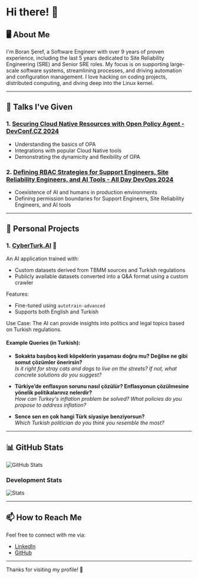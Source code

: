 # Hi there! 👋

## 🖥️ About Me
I'm Boran Şeref, a Software Engineer with over 9 years of proven experience, including the last 5 years dedicated to Site Reliability Engineering (SRE) and Senior SRE roles. My focus is on supporting large-scale software systems, streamlining processes, and driving automation and configuration management. I love hacking on coding projects, distributed computing, and diving deep into the Linux kernel.

---

## 🎤 Talks I've Given

### 1. [Securing Cloud Native Resources with Open Policy Agent - DevConf.CZ 2024](https://www.youtube.com/watch?v=PpM_L0nPQuU&ab_channel=DevConf)

- Understanding the basics of OPA
- Integrations with popular Cloud Native tools
- Demonstrating the dynamicity and flexibility of OPA

### 2. [Defining RBAC Strategies for Support Engineers, Site Reliability Engineers, and AI Tools - All Day DevOps 2024](https://event.alldaydevops.com/hub/events/1a51349d-007d-4e3b-994e-814bc68718e9/sessions/8fe64f98-b1a1-4f9f-905b-1eb5173c2260)

- Coexistence of AI and humans in production environments
- Defining permission boundaries for Support Engineers, Site Reliability Engineers, and AI tools

---

## 🌟 Personal Projects

### 1. [CyberTurk.AI](https://cyberturk.ai) 🔧
An AI application trained with:
- Custom datasets derived from TBMM sources and Turkish regulations
- Publicly available datasets converted into a Q&A format using a custom crawler

Features:
- Fine-tuned using `autotrain-advanced`
- Supports both English and Turkish

Use Case: The AI can provide insights into politics and legal topics based on Turkish regulations.

#### Example Queries (in Turkish):
- **Sokakta başıboş kedi köpeklerin yaşaması doğru mu? Değilse ne gibi somut çözümler önerirsin?**  
  *Is it right for stray cats and dogs to live on the streets? If not, what concrete solutions do you suggest?*

- **Türkiye’de enflasyon sorunu nasıl çözülür? Enflasyonun çözülmesine yönelik politikalarınız nelerdir?**  
  *How can Turkey's inflation problem be solved? What policies do you propose to address inflation?*

- **Sence sen en çok hangi Türk siyasiye benziyorsun?**  
  *Which Turkish politician do you think you resemble the most?*
  
---

## 📊 GitHub Stats

![GitHub Stats](https://github-readme-stats.vercel.app/api?username=boranx&show_icons=true&theme=radical)

### Development Stats
![Stats](https://github-readme-stats.vercel.app/api/wakatime?username=boranx&cache_seconds=60)

---

## 📫 How to Reach Me
Feel free to connect with me via:
- [LinkedIn](https://www.linkedin.com/in/boranseref)
- [GitHub](https://github.com/boranx)

---

Thanks for visiting my profile! 🚀
